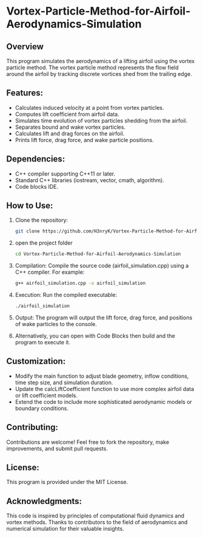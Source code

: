 # Vortex-Particle-Method-for-Airfoil-Aerodynamics-Simulation

## Overview

This program simulates the aerodynamics of a lifting airfoil using the vortex particle method. The vortex particle method represents the flow field around the airfoil by tracking discrete vortices shed from the trailing edge.

## Features:

- Calculates induced velocity at a point from vortex particles.
- Computes lift coefficient from airfoil data.
- Simulates time evolution of vortex particles shedding from the airfoil.
- Separates bound and wake vortex particles.
- Calculates lift and drag forces on the airfoil.
- Prints lift force, drag force, and wake particle positions.
  
## Dependencies:

- C++ compiler supporting C++11 or later.
- Standard C++ libraries (iostream, vector, cmath, algorithm).
- Code blocks IDE.

## How to Use:

1. Clone the repository:

   ```bash
   git clone https://github.com/H3nryK/Vortex-Particle-Method-for-Airfoil-Aerodynamics-Simulation.git

2. open the project folder

   ```bash
   cd Vortex-Particle-Method-for-Airfoil-Aerodynamics-Simulation

3. Compilation: Compile the source code (airfoil_simulation.cpp) using a C++ compiler. For example:

   ```bash
   g++ airfoil_simulation.cpp -o airfoil_simulation

4. Execution: Run the compiled executable:

   ```bash
   ./airfoil_simulation

5. Output: The program will output the lift force, drag force, and positions of wake particles to the console.

6. Alternatively, you can open with Code Blocks then build and the program to execute it.

## Customization:

- Modify the main function to adjust blade geometry, inflow conditions, time step size, and simulation duration.
- Update the calcLiftCoefficient function to use more complex airfoil data or lift coefficient models.
- Extend the code to include more sophisticated aerodynamic models or boundary conditions.
  
## Contributing:

Contributions are welcome! Feel free to fork the repository, make improvements, and submit pull requests.

## License:

This program is provided under the MIT License.

## Acknowledgments:

This code is inspired by principles of computational fluid dynamics and vortex methods.
Thanks to contributors to the field of aerodynamics and numerical simulation for their valuable insights.
